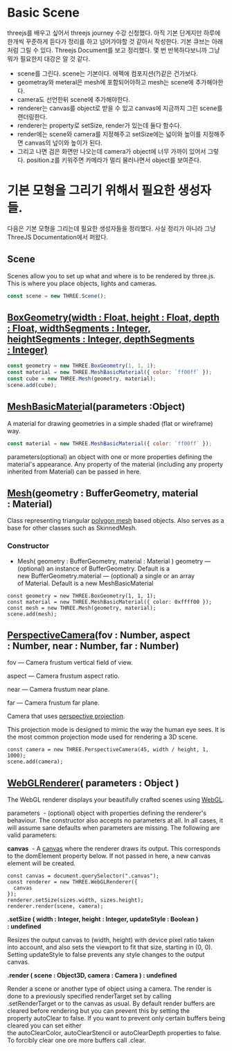 # Basic Scene

threejs를 배우고 싶어서 threejs journey 수강 신청했다. 아직 기본 단계지만 하루에 한개씩 꾸준하게 듣다가 정리를 하고 넘어가야할 것 같아서 작성한다. 기본 큐브는 아래처럼 그릴 수 있다. Threejs Document를 보고 정리했다. 몇 번 반복하다보니까 그냥 뭐가 필요한지 대강은 알 것 같다.

- scene를 그린다. scene는 기본이다. 에펙에 컴포지션(?)같은 건가보다.
- geometray와 meteral은 mesh에 포함되어야하고 mesh는 scene에 추가해야한다.
- camera도 선언한뒤 scene에 추가해야한다.
- renderer는 canvas를 object로 받을 수 있고 canvas에 지금까지 그린 scene를 랜더링한다.
- renderer는 property로 setSize, render가 있는데 둘다 함수다.
- render에는 scene와 camera를 지정해주고 setSize에는 넓이와 높이를 지정해주면 canvas의 넢이와 높이가 된다.
- 그리고 나면 검은 화면만 나오는데 camera가 object에 너무 가까이 있어서 그렇다. position.z를 키워주면 카메라가 멀리 물러나면서 object를 보여준다.

# 기본 모형을 그리기 위해서 필요한 생성자들.

다음은 기본 모형을 그리는데 필요한 생성자들을 정리했다. 사실 정리가 아니라 그냥 ThreeJS Documentation에서 퍼왔다.

## Scene

Scenes allow you to set up what and where is to be rendered by three.js. This is where you place objects, lights and cameras.

```jsx
const scene = new THREE.Scene();
```

## **[BoxGeometry(width : Float, height : Float, depth : Float, widthSegments : Integer, heightSegments : Integer, depthSegments : Integer)](https://threejs.org/docs/index.html#api/en/geometries/BoxGeometry)**

```jsx
const geometry = new THREE.BoxGeometry(1, 1, 1);
const material = new THREE.MeshBasicMaterial({ color: `ff00ff` });
const cube = new THREE.Mesh(geometry, material);
scene.add(cube);
```

## [MeshBasicMater](https://threejs.org/docs/#api/en/materials/MeshBasicMaterial)ial(parameters :Object)

A material for drawing geometries in a simple shaded (flat or wireframe) way.

```jsx
const material = new THREE.MeshBasicMaterial({ color: `ff00ff` });
```

parameters(optional) an object with one or more properties defining the material's appearance. Any property of the material (including any property inherited from Material) can be passed in here.

## [Mesh](https://threejs.org/docs/index.html#api/en/objects/Mesh)(**geometry : BufferGeometry, material : Material)**

Class representing triangular [polygon mesh](https://en.wikipedia.org/wiki/Polygon_mesh) based objects. Also serves as a base for other classes such as SkinnedMesh.

### Constructor

- Mesh( geometry : BufferGeometry, material : Material )
  geometry — (optional) an instance of BufferGeometry. Default is a new BufferGeometry.material — (optional) a single or an array of Material. Default is a new MeshBasicMaterial

```tsx
const geometry = new THREE.BoxGeometry(1, 1, 1);
const material = new THREE.MeshBasicMaterial({ color: 0xffff00 });
const mesh = new THREE.Mesh(geometry, material);
scene.add(mesh);
```

## **[PerspectiveCamera](https://threejs.org/docs/index.html#api/en/cameras/PerspectiveCamera)(fov : Number, aspect : Number, near : Number, far : Number)**

fov — Camera frustum vertical field of view.

aspect — Camera frustum aspect ratio.

near — Camera frustum near plane.

far — Camera frustum far plane.

Camera that uses [perspective projection](<https://en.wikipedia.org/wiki/Perspective_(graphical)>).

This projection mode is designed to mimic the way the human eye sees. It is the most common projection mode used for rendering a 3D scene.

```tsx
const camera = new THREE.PerspectiveCamera(45, width / height, 1, 1000);
scene.add(camera);
```

## **[WebGLRenderer](https://threejs.org/docs/index.html#api/en/renderers/WebGLRenderer)( parameters : Object )**

The WebGL renderer displays your beautifully crafted scenes using [WebGL](https://en.wikipedia.org/wiki/WebGL).

parameters
 - (optional) object with properties defining the renderer's behaviour. The constructor also accepts no parameters at all. In all cases, it will assume sane defaults when parameters are missing. The following are valid parameters:

**canvas**
 - A [canvas](https://developer.mozilla.org/en-US/docs/Web/HTML/Element/canvas) where the renderer draws its output. This corresponds to the domElement property below. If not passed in here, a new canvas element will be created.

```tsx
const canvas = document.querySelector(".canvas");
const renderer = new THREE.WebGLRenderer({
  canvas
});
renderer.setSize(sizes.width, sizes.height);
renderer.render(scene, camera);
```

**.setSize ( width : Integer, height : Integer, updateStyle : Boolean ) : undefined**

Resizes the output canvas to (width, height) with device pixel ratio taken into account, and also sets the viewport to fit that size, starting in (0, 0). Setting updateStyle to false prevents any style changes to the output canvas.

**.render ( scene : Object3D, camera : Camera ) : undefined**

Render a scene or another type of object using a camera. The render is done to a previously specified renderTarget set by calling .setRenderTarget or to the canvas as usual. By default render buffers are cleared before rendering but you can prevent this by setting the property autoClear to false. If you want to prevent only certain buffers being cleared you can set either the autoClearColor, autoClearStencil or autoClearDepth properties to false. To forcibly clear one ore more buffers call .clear.
